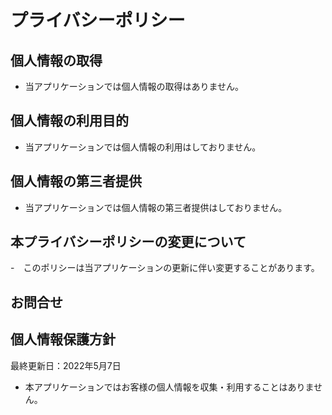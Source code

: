 # プライバシーポリシー
## 個人情報の取得
- 当アプリケーションでは個人情報の取得はありません。
## 個人情報の利用目的
- 当アプリケーションでは個人情報の利用はしておりません。
## 個人情報の第三者提供
- 当アプリケーションでは個人情報の第三者提供はしておりません。
## 本プライバシーポリシーの変更について
-　このポリシーは当アプリケーションの更新に伴い変更することがあります。
## お問合せ

## 個人情報保護方針

最終更新日：2022年5月7日

- 本アプリケーションではお客様の個人情報を収集・利用することはありません。
